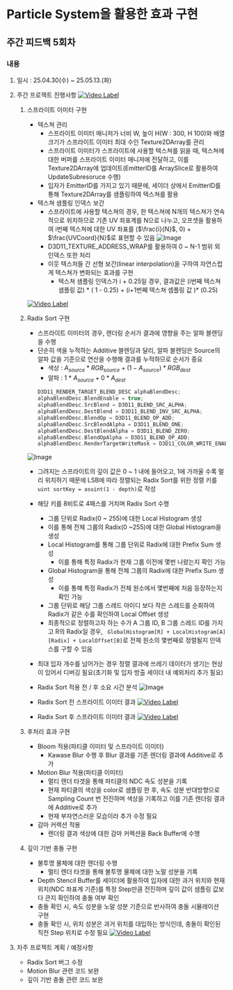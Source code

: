 ﻿# Particle System을 활용한 효과 구현
## 주간 피드백 5회차
### 내용
1) 일시 : 25.04.30(수) ~ 25.05.13.(화)
2) 주간 프로젝트 진행사항
[![Video Label](http://img.youtube.com/vi/G0BafAWCILs/0.jpg)](https://youtu.be/G0BafAWCILs)
	1) 스프라이트 이미터 구현
		- 텍스쳐 관리
			- 스프라이트 이미터 매니저가 너비 W, 높이 H(W : 300, H 100)와 배열 크기가 스프라이트 이미터 최대 수인  Texture2DArray를 관리
			- 스프라이트 이미터가 스프라이트에 사용할 텍스쳐를 읽을 때, 텍스쳐에 대한 버퍼를 스프라이트 이미터 매니저에 전달하고, 이를 Texture2DArray에 업데이트(EmitterID를 ArraySlice로 활용하여 UpdateSubresoruce 수행)
			- 입자가 EmitterID를 가지고 있기 때문에, 세이더 상에서 EmitterID를 통해 Texture2DArray를 샘플링하여 텍스쳐를 활용
		- 텍스쳐 샘플링 인덱스 보간
			- 스프라이트에 사용할 텍스쳐의 경우, 한 텍스쳐에 N개의 텍스쳐가 연속적으로 위치하므로 기존 UV 좌표계를 N으로 나누고, 오프셋을 활용하여 i번째 텍스쳐에 대한 UV 좌표를 ($\frac{i}{N}$, 0) + $\frac{UVCoord}{N}$로 표현할 수 있음
			![Image](https://github.com/user-attachments/assets/31da24e3-7e1f-4458-93dd-818f0cd070a5)
			- D3D11_TEXTURE_ADDRESS_WRAP를 활용하여 0 ~ N-1 범위 외 인덱스 또한 처리
			- 이웃 텍스처들 간 선형 보간(linear interpolation)을 구하여 자연스럽게 텍스쳐가 변화되는 효과를 구현
				- 텍스쳐 샘플링 인덱스가 i + 0.25일 경우,  결과값은 (i번째 텍스쳐 샘플링 값) * ( 1 - 0.25) + (i+1번째 텍스쳐 셈플링 값 )* (0.25)

		[![Video Label](http://img.youtube.com/vi/1YRrs_mLrLE/0.jpg)](https://youtu.be/1YRrs_mLrLE)
		
	2) Radix Sort 구현
		- 스프라이트 이미터의 경우, 렌더링 순서가 결과에 영향을 주는 알파 블렌딩을 수행
		-  단순히 색을 누적하는 Additive 블렌딩과 달리, 알파 블렌딩은 Source의 알파 값을 기준으로 연산을 수행해 결과를 누적하므로 순서가 중요
			- 색상 : $A_{source} * RGB_{source} + (1 - A_{source}) * RGB_{dest}$
			- 알파 :   1 * $A_{source} + 0 * A_{dest}$
			```cpp
			D3D11_RENDER_TARGET_BLEND_DESC alphaBlendDesc;
			alphaBlendDesc.BlendEnable = true;
			alphaBlendDesc.SrcBlend = D3D11_BLEND_SRC_ALPHA;
			alphaBlendDesc.DestBlend = D3D11_BLEND_INV_SRC_ALPHA;
			alphaBlendDesc.BlendOp = D3D11_BLEND_OP_ADD;
			alphaBlendDesc.SrcBlendAlpha = D3D11_BLEND_ONE;
			alphaBlendDesc.DestBlendAlpha = D3D11_BLEND_ZERO;
			alphaBlendDesc.BlendOpAlpha = D3D11_BLEND_OP_ADD;
			alphaBlendDesc.RenderTargetWriteMask = D3D11_COLOR_WRITE_ENABLE_ALL;
			```
				
		![Image](https://github.com/user-attachments/assets/19b83000-1f28-488c-a85c-9ac91dd0bbfa)
		- 그려지는 스프라이트의 깊이 값은 0 ~ 1 내에 들어오고, 1에 가까울 수록 멀리 위치하기 때문에 LSB에 따라 정렬되는 Radix Sort를 위한 정렬 키를 ```uint sortKey = asuint(1 - depth)```로 작성 
		- 해당 키를 8비트로 4패스를 거치며 Radix Sort 수행
			- 그룹 단위로 Radix(0 ~ 255)에 대한 Local Histogram 생성
			- 이를 통해 전체 그룹의 Radix(0 ~255)에 대한 Global Histogram을 생성
			- Local Histogram를 통해 그룹 단위로 Radix에 대한 Prefix Sum 생성
				- 이를 통해 특정 Radix가 현재 그룹 이전에  몇번 나왔는지 확인 가능
			- Global Histogram을 통해 전체 그룹의 Radix에 대한 Prefix Sum 생성
				- 이를 통해 특정 Radix가 전체 원소에서 몇번째에 처음 등장하는지 확인 가능
			- 그룹 단위로 해당 그룹 스레드 아이디 보다 작은 스레드를 순회하여 Radix가 같은 수를 확인하여 Local Offset 생성
			- 최종적으로 정렬하고자 하는 수가 A 그룹 ID, B 그룹 스레드 ID를 가지고 R의 Radix일 경우, ``` GlobalHistogram[R] + LocalHistogram[A][Radix] + LocalOffset[B]```로 전체 원소의 몇번째로 정렬될지 인덱스를 구할 수 있음
		- 최대 입자 개수를 넘어가는 경우 정렬 결과에 쓰레기 데이터가 생기는 현상이 있어서 디버깅 필요(초기화 및 입자 방출 세이더 내 예외처리 추가 필요)
		- Radix Sort 적용 전 / 후 소요 시간 분석		![Image](https://github.com/user-attachments/assets/42503c0e-9d55-40e1-be7b-0c4bcf710d85)

		- Radix Sort 전 스프라이트 이미터 결과
	[![Video Label](http://img.youtube.com/vi/4o_UjwxFt5c/0.jpg)](https://youtu.be/4o_UjwxFt5c)
		- Radix Sort 후 스프라이트 이미터 결과
		[![Video Label](http://img.youtube.com/vi/6K_5K7Syw6I/0.jpg)](https://youtu.be/6K_5K7Syw6I)
	
	3) 후처리 효과 구현
		- Bloom 적용(파티클 이미터 및 스프라이트 이미터)
			- Kawase Blur 수행 후 Blur 결과를 기존 렌더링 결과에 Additive로 추가 
		- Motion Blur 적용(파티클 이미터)
			- 멀티 렌더 타겟을 통해 파티클의 NDC 속도 성분을 기록
			- 현재 파티클의 색상을 color로 샘플링 한 후, 속도 성분 반대방향으로 Sampling Count 번 전진하며  색상을 기록하고 이를 기존 렌더링 결과에 Additive로 추가
			- 현재 부자연스러운 모습이라 추가 수정 필요
		- 감마 커렉션 적용
			- 렌더링 결과 색상에 대한 감마 커렉션을 Back Buffer에 수행

	4) 깊이 기반 충돌 구현
		- 불투명 물체에 대한 렌더링 수행
			- 멀티 렌더 타겟을 통해 불투명 물체에 대한 노말 성분을 기록
		- Depth Stencil Buffer를 세이더에 활용하여 입자에 대한 과거 위치와 현재 위치(NDC 좌표계 기준)를 특정 Step만큼 전진하며 깊이 값이 샘플링 값보다 큰지 확인하여 충돌 여부 확인
		- 충돌 확인 시, 속도 성분을 노말 성분 기준으로 반사하여 충돌 시뮬레이션 구현	
		- 충돌 확인 시, 위치 성분은 과거 위치를 대입하는 방식인데, 충돌이 확인된 직전 Step 위치로 수정 필요
			[![Video Label](http://img.youtube.com/vi/SFCOad_oRxk/0.jpg)](https://youtu.be/SFCOad_oRxk)
			
3) 차주 프로젝트 계획 / 예정사항
	- Radix Sort 버그 수정
	- Motion Blur 관련 코드 보완
	- 깊이 기반 충돌 관련 코드 보완
